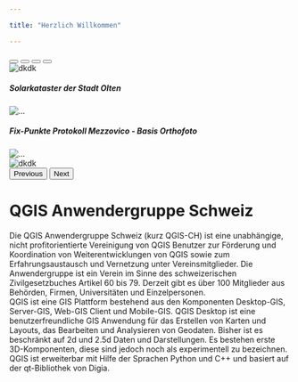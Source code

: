 ```yaml
---

title: "Herzlich Willkommen"

---
```


<div class="row">
<div class="col-md-12">

<div id="carouselExampleIndicators" class="carousel slide">
  <div class="carousel-indicators">
    <button type="button" data-bs-target="#carouselExampleIndicators" data-bs-slide-to="0" class="active" aria-current="true" aria-label="Slide 1"></button>
    <button type="button" data-bs-target="#carouselExampleIndicators" data-bs-slide-to="1" aria-label="Slide 2"></button>
    <button type="button" data-bs-target="#carouselExampleIndicators" data-bs-slide-to="2" aria-label="Slide 3"></button>
    <button type="button" data-bs-target="#carouselExampleIndicators" data-bs-slide-to="3" aria-label="Slide 4"></button>
  </div>
  <div class="carousel-inner">
    <div class="carousel-item active">
      <img src="{% link /assets/main/image1.png %}" class="d-block w-100" alt="dkdk">
      <div class="carousel-caption d-none d-md-block">
        <h5>Solarkataster der Stadt Olten</h5>
      </div>
    </div>
    <div class="carousel-item">
      <img src="{% link /assets/main/image2.jpeg %}" class="d-block w-100" alt="...">
      <div class="carousel-caption d-none d-md-block">
        <h5>Fix-Punkte Protokoll Mezzovico - Basis Orthofoto</h5>
      </div>
    </div>
    <div class="carousel-item">
      <img src="{% link /assets/main/image3.png %}" class="d-block w-100" alt="...">
    </div>
    <div class="carousel-item">
      <img src="{% link /assets/main/image4.png %}" class="d-block w-100" alt="dkdk">
    </div>
  </div>
  <button class="carousel-control-prev" type="button" data-bs-target="#carouselExampleIndicators" data-bs-slide="prev">
    <span class="carousel-control-prev-icon" aria-hidden="true"></span>
    <span class="visually-hidden">Previous</span>
  </button>
  <button class="carousel-control-next" type="button" data-bs-target="#carouselExampleIndicators" data-bs-slide="next">
    <span class="carousel-control-next-icon" aria-hidden="true"></span>
    <span class="visually-hidden">Next</span>
  </button>
</div>

  </div>
</div>
<div class="row">
  <div class="col-md-12">
    <h1>QGIS Anwendergruppe Schweiz</h1>
  </div>
</div>
<div class="row">
  <div class="col-md-12">
Die QGIS Anwendergruppe Schweiz (kurz QGIS-CH) ist eine unabhängige, nicht
profitorientierte Vereinigung von QGIS Benutzer zur Förderung und Koordination
von Weiterentwicklungen von QGIS sowie zum Erfahrungsaustausch und
Vernetzung unter Vereinsmitglieder. Die Anwendergruppe ist
ein Verein im Sinne des schweizerischen Zivilgesetzbuches Artikel 60 bis 79.
Derzeit gibt es über 100 Mitglieder aus Behörden, Firmen, Universitäten und
Einzelpersonen.
  </div>
</div>
<div class="row">
  <div class="col-md-12">
QGIS ist eine GIS Plattform bestehend aus den Komponenten Desktop-GIS, Server-GIS,
Web-GIS Client und Mobile-GIS. QGIS Desktop ist eine benutzerfreundliche GIS
Anwendung für das Erstellen von Karten und Layouts, das Bearbeiten und Analysieren
von Geodaten. Bisher ist es beschränkt auf 2d und 2.5d Daten und Darstellungen.
Es bestehen erste 3D-Komponenten, diese sind jedoch noch als experimentell zu
bezeichnen. QGIS ist erweiterbar mit Hilfe der Sprachen Python und C++ und basiert
auf der qt-Bibliothek von Digia.
  </div>
</div>